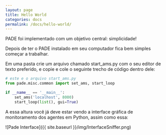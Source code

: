 ```yaml
---
layout: page
title: Hello World
categories: docs
permalink: /docs/hello-world/
---
```


PADE foi implementado com um objetivo central: simplicidade!

Depois de ter o PADE instalado em seu computador fica bem simples começar a trabalhar.

Em uma pasta crie um arquivo chamado start_ams.py com o seu editor de texto preferido, e copie e cole o seguinte trecho de código dentro dele:

```python
# este e o arquivo start_ams.py
from pade.misc.common import set_ams, start_loop

if __name__ == '__main__':
    set_ams('localhost', 8000)
    start_loop(list(), gui=True)
```

A essa altura você já deve estar vendo a interface gráfica de monitoramento dos agentes em Python, assim como essa:

![Pade Interface]({{ site.baseurl }}/img/InterfaceSniffer.png)
